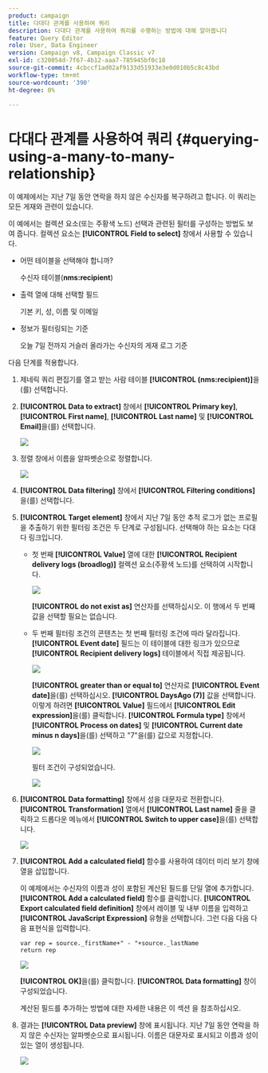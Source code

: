 ```yaml
---
product: campaign
title: 다대다 관계를 사용하여 쿼리
description: 다대다 관계를 사용하여 쿼리를 수행하는 방법에 대해 알아봅니다
feature: Query Editor
role: User, Data Engineer
version: Campaign v8, Campaign Classic v7
exl-id: c320054d-7f67-4b12-aaa7-785945bf0c18
source-git-commit: 4cbccf1ad02af9133d51933e3e0d010b5c8c43bd
workflow-type: tm+mt
source-wordcount: '390'
ht-degree: 0%

---
```


# 다대다 관계를 사용하여 쿼리 {#querying-using-a-many-to-many-relationship}



이 예제에서는 지난 7일 동안 연락을 하지 않은 수신자를 복구하려고 합니다. 이 쿼리는 모든 게재와 관련이 있습니다.

이 예에서는 컬렉션 요소(또는 주황색 노드) 선택과 관련된 필터를 구성하는 방법도 보여 줍니다. 컬렉션 요소는 **[!UICONTROL Field to select]** 창에서 사용할 수 있습니다.

* 어떤 테이블을 선택해야 합니까?

  수신자 테이블(**nms:recipient**)

* 출력 열에 대해 선택할 필드

  기본 키, 성, 이름 및 이메일

* 정보가 필터링되는 기준

  오늘 7일 전까지 거슬러 올라가는 수신자의 게재 로그 기준

다음 단계를 적용합니다.

1. 제네릭 쿼리 편집기를 열고 받는 사람 테이블 **[!UICONTROL (nms:recipient)]**&#x200B;을(를) 선택합니다.
1. **[!UICONTROL Data to extract]** 창에서 **[!UICONTROL Primary key]**, **[!UICONTROL First name]**, **[!UICONTROL Last name]** 및 **[!UICONTROL Email]**&#x200B;을(를) 선택합니다.

   ![](assets/query_editor_nveau_33.png)

1. 정렬 창에서 이름을 알파벳순으로 정렬합니다.

   ![](assets/query_editor_nveau_34.png)

1. **[!UICONTROL Data filtering]** 창에서 **[!UICONTROL Filtering conditions]**&#x200B;을(를) 선택합니다.
1. **[!UICONTROL Target element]** 창에서 지난 7일 동안 추적 로그가 없는 프로필을 추출하기 위한 필터링 조건은 두 단계로 구성됩니다. 선택해야 하는 요소는 다대다 링크입니다.

   * 첫 번째 **[!UICONTROL Value]** 열에 대한 **[!UICONTROL Recipient delivery logs (broadlog)]** 컬렉션 요소(주황색 노드)를 선택하여 시작합니다.

     ![](assets/query_editor_nveau_67.png)

     **[!UICONTROL do not exist as]** 연산자를 선택하십시오. 이 행에서 두 번째 값을 선택할 필요는 없습니다.

   * 두 번째 필터링 조건의 콘텐츠는 첫 번째 필터링 조건에 따라 달라집니다. **[!UICONTROL Event date]** 필드는 이 테이블에 대한 링크가 있으므로 **[!UICONTROL Recipient delivery logs]** 테이블에서 직접 제공됩니다.

     ![](assets/query_editor_nveau_36.png)

     **[!UICONTROL greater than or equal to]** 연산자로 **[!UICONTROL Event date]**&#x200B;을(를) 선택하십시오. **[!UICONTROL DaysAgo (7)]** 값을 선택합니다. 이렇게 하려면 **[!UICONTROL Value]** 필드에서 **[!UICONTROL Edit expression]**&#x200B;을(를) 클릭합니다. **[!UICONTROL Formula type]** 창에서 **[!UICONTROL Process on dates]** 및 **[!UICONTROL Current date minus n days]**&#x200B;을(를) 선택하고 &quot;7&quot;을(를) 값으로 지정합니다.

     ![](assets/query_editor_nveau_37.png)

     필터 조건이 구성되었습니다.

     ![](assets/query_editor_nveau_38.png)

1. **[!UICONTROL Data formatting]** 창에서 성을 대문자로 전환합니다. **[!UICONTROL Transformation]** 열에서 **[!UICONTROL Last name]** 줄을 클릭하고 드롭다운 메뉴에서 **[!UICONTROL Switch to upper case]**&#x200B;을(를) 선택합니다.

   ![](assets/query_editor_nveau_39.png)

1. **[!UICONTROL Add a calculated field]** 함수를 사용하여 데이터 미리 보기 창에 열을 삽입합니다.

   이 예제에서는 수신자의 이름과 성이 포함된 계산된 필드를 단일 열에 추가합니다. **[!UICONTROL Add a calculated field]** 함수를 클릭합니다. **[!UICONTROL Export calculated field definition]** 창에서 레이블 및 내부 이름을 입력하고 **[!UICONTROL JavaScript Expression]** 유형을 선택합니다. 그런 다음 다음 다음 표현식을 입력합니다.

   ```
   var rep = source._firstName+" - "+source._lastName
   return rep
   ```

   ![](assets/query_editor_nveau_40.png)

   **[!UICONTROL OK]**&#x200B;을(를) 클릭합니다. **[!UICONTROL Data formatting]** 창이 구성되었습니다.

   계산된 필드를 추가하는 방법에 대한 자세한 내용은 이 섹션 을 참조하십시오.

1. 결과는 **[!UICONTROL Data preview]** 창에 표시됩니다. 지난 7일 동안 연락을 하지 않은 수신자는 알파벳순으로 표시됩니다. 이름은 대문자로 표시되고 이름과 성이 있는 열이 생성됩니다.

   ![](assets/query_editor_nveau_41.png)
